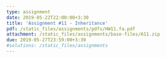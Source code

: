 ```yaml
---
type: assignment
date: 2019-05-22T22:00:00+3:30
title: 'Assignment #11 - Inheritance'
pdf: /static_files/assignments/pdfs/HW11.fa.pdf
attachment: /static_files/assignments/base-files/A11.zip
due: 2019-05-27T23:59:00+3:30
#solutions: /static_files/assignments
---
```

